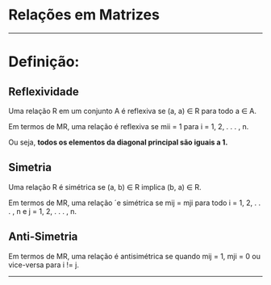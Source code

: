 # Relações em Matrizes

----------------------------------------------------------------

# Definição:



Reflexividade
-----------------------

Uma relação R em um conjunto A é reflexiva se (a, a) ∈ R para todo a ∈ A.

Em termos de MR, uma relação é reflexiva se mii = 1 para i = 1, 2, . . . , n.

Ou seja, **todos os elementos da diagonal principal são iguais a 1.**


Simetria
----------------

Uma relação R é simétrica se (a, b) ∈ R implica (b, a) ∈ R. 

Em termos de MR, uma relação ´e simétrica se mij = mji para todo i = 1, 2, . . . , n e j = 1, 2, . . . , n.


Anti-Simetria
----------------

Em termos de MR, uma relação é antisimétrica se quando mij = 1, mji = 0 ou vice-versa para i != j.

-----------------------------------------------------------------

